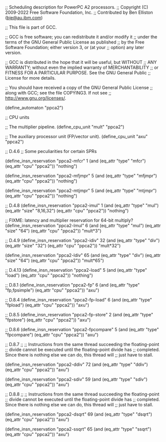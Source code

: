 ;; Scheduling description for PowerPC A2 processors.
;; Copyright (C) 2009-2022 Free Software Foundation, Inc.
;; Contributed by Ben Elliston (bje@au.ibm.com)

;; This file is part of GCC.

;; GCC is free software; you can redistribute it and/or modify it
;; under the terms of the GNU General Public License as published
;; by the Free Software Foundation; either version 3, or (at your
;; option) any later version.

;; GCC is distributed in the hope that it will be useful, but WITHOUT
;; ANY WARRANTY; without even the implied warranty of MERCHANTABILITY
;; or FITNESS FOR A PARTICULAR PURPOSE.  See the GNU General Public
;; License for more details.

;; You should have received a copy of the GNU General Public License
;; along with GCC; see the file COPYING3.  If not see
;; <http://www.gnu.org/licenses/>.

(define_automaton "ppca2")

;; CPU units

;; The multiplier pipeline.
(define_cpu_unit "mult" "ppca2")

;; The auxiliary processor unit (FP/vector unit).
(define_cpu_unit "axu" "ppca2")

;; D.4.6
;; Some peculiarities for certain SPRs

(define_insn_reservation "ppca2-mfcr" 1
  (and (eq_attr "type" "mfcr")
       (eq_attr "cpu" "ppca2"))
   "nothing")

(define_insn_reservation "ppca2-mfjmpr" 5
  (and (eq_attr "type" "mfjmpr")
       (eq_attr "cpu" "ppca2"))
  "nothing")

(define_insn_reservation "ppca2-mtjmpr" 5
  (and (eq_attr "type" "mtjmpr")
       (eq_attr "cpu" "ppca2"))
  "nothing")

;; D.4.8
(define_insn_reservation "ppca2-imul" 1
  (and (eq_attr "type" "mul")
       (eq_attr "size" "8,16,32")
       (eq_attr "cpu" "ppca2"))
  "nothing")

;; FIXME: latency and multiplier reservation for 64-bit multiply?
(define_insn_reservation "ppca2-lmul" 6
  (and (eq_attr "type" "mul")
       (eq_attr "size" "64")
       (eq_attr "cpu" "ppca2"))
  "mult*3")

;; D.4.9
(define_insn_reservation "ppca2-idiv" 32
  (and (eq_attr "type" "div")
       (eq_attr "size" "32")
       (eq_attr "cpu" "ppca2"))
  "mult*32")

(define_insn_reservation "ppca2-ldiv" 65
  (and (eq_attr "type" "div")
       (eq_attr "size" "64")
       (eq_attr "cpu" "ppca2"))
  "mult*65")

;; D.4.13
(define_insn_reservation "ppca2-load" 5
  (and (eq_attr "type" "load")
       (eq_attr "cpu" "ppca2"))
  "nothing")

;; D.8.1
(define_insn_reservation "ppca2-fp" 6
  (and (eq_attr "type" "fp,fpsimple")
       (eq_attr "cpu" "ppca2"))
  "axu")

;; D.8.4
(define_insn_reservation "ppca2-fp-load" 6
  (and (eq_attr "type" "fpload")
       (eq_attr "cpu" "ppca2"))
  "axu")

;; D.8.5
(define_insn_reservation "ppca2-fp-store" 2
  (and (eq_attr "type" "fpstore")
       (eq_attr "cpu" "ppca2"))
  "axu")

;; D.8.6
(define_insn_reservation "ppca2-fpcompare" 5
  (and (eq_attr "type" "fpcompare")
       (eq_attr "cpu" "ppca2"))
 "axu")

;; D.8.7
;;
;; Instructions from the same thread succeeding the floating-point
;; divide cannot be executed until the floating-point divide has
;; completed.  Since there is nothing else we can do, this thread will
;; just have to stall.

(define_insn_reservation "ppca2-ddiv" 72
  (and (eq_attr "type" "ddiv")
       (eq_attr "cpu" "ppca2"))
   "axu")

(define_insn_reservation "ppca2-sdiv" 59
  (and (eq_attr "type" "sdiv")
       (eq_attr "cpu" "ppca2"))
   "axu")

;; D.8.8
;; 
;; Instructions from the same thread succeeding the floating-point
;; divide cannot be executed until the floating-point divide has
;; completed.  Since there is nothing else we can do, this thread will
;; just have to stall.

(define_insn_reservation "ppca2-dsqrt" 69
  (and (eq_attr "type" "dsqrt")
       (eq_attr "cpu" "ppca2"))
  "axu")

(define_insn_reservation "ppca2-ssqrt" 65
  (and (eq_attr "type" "ssqrt")
       (eq_attr "cpu" "ppca2"))
  "axu")
